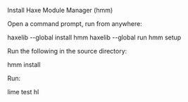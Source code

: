 Install Haxe Module Manager (hmm)

Open a command prompt, run from anywhere:

haxelib --global install hmm
haxelib --global run hmm setup

Run the following in the source directory:

hmm install

Run:

lime test hl




